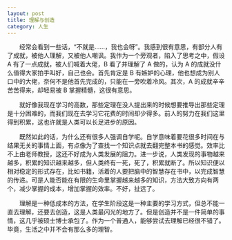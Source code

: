 ```yaml
---
layout: post
title: 理解与创造
category: 人生
---
```


&emsp;&emsp;经常会看到一些话，“不就是......，我也会呀”。我感到很有意思，有部分人有了成就，被他人理解，又被他人嘲讽。我作为一个旁观者，陷入了思考之中，假设 A 有了一点成就，被人们喊着大佬，B 看了并理解了 A 做的，认为 A 的成就没什么值得大家拍手叫好，自己也会。首先肯定是 B 有嫉妒的心理，他也想成为别人口中的大佬，奈何不是他首先完成的，只能在一旁吹着冷风。其次，A 的成就辛辛苦苦得来，却轻易被 B 掌握精髓，这很有意思。

&emsp;&emsp;就好像我现在学习的高数，那些定理在没人提出来的时候想要推导出那些定理是十分困难的，而我们现在去学习它花费的时间却少得多。前人的努力在我们这里得到积累，这也许就是人类可以长足进步的原因。

&emsp;&emsp;既然如此的话，为什么还有很多人强调自学呢。自学意味着要花很多时间在与结果无关的事情上面，有点像为了查找一个知识点就去翻完整本书的感觉。效率比不上由老师教授，这还不好成为人类发展的阻力。进一步说，人类发现的事物越来越多，积累的知识越来越多，但人类终有一死，死了，积累就断了。所以知识便以相对稳定的形式存在，比如书籍，活着的人要把脑中的智慧存在书中，以完成智慧的传递。可是人能否能在有限的生命里掌握越来越多的知识，方法大致方向有两个，减少掌握的成本，增加掌握的效率。不好，扯远了。

&emsp;&emsp;理解是一种低成本的方法，在学生阶段这是一种主要的学习方式，但总不能一直去理解，还要去创造，这是人类最闪光的地方了。但是创造并不是一件简单的事情，这几乎被硕士博士承包了。作为一个普通人，能够尝试去理解已经很不错了。毕竟，生活之中并不会有那么多的理智。
